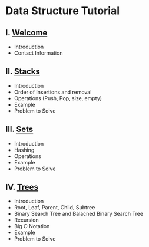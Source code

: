 # Data Structure Tutorial
## I. [Welcome]()
* Introduction
* Contact Information
## II. [Stacks]()
* Introduction
* Order of Insertions and removal
* Operations (Push, Pop, size, empty)
* Example
* Problem to Solve
## III. [Sets]()
* Introduction
* Hashing
* Operations
* Example
* Problem to Solve
## IV. [Trees](Trees.md)
* Introduction
* Root, Leaf, Parent, Child, Subtree
* Binary Search Tree and Balacned Binary Search Tree
* Recursion
* Big O Notation
* Example
* Problem to Solve